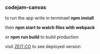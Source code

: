 ### codejam-canvas


to run the app write in terminael **npm install**

then **npm start to watch files with webpack**

or **npm run build** to build production



visit [ZEIT.CO](https://codejam-canvas-git-zeit.esoshyki.now.sh/) to see deployed version

